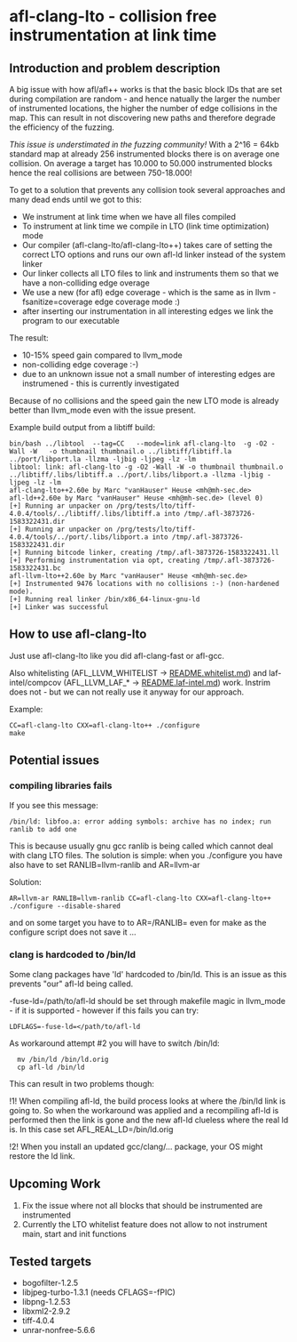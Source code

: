 # afl-clang-lto - collision free instrumentation at link time


## Introduction and problem description

A big issue with how afl/afl++ works is that the basic block IDs that are
set during compilation are random - and hence natually the larger the number
of instrumented locations, the higher the number of edge collisions in the
map. This can result in not discovering new paths and therefore degrade the
efficiency of the fuzzing.

*This issue is understimated in the fuzzing community!*
With a 2^16 = 64kb standard map at already 256 instrumented blocks there is
on average one collision. On average a target has 10.000 to 50.000
instrumented blocks hence the real collisions are between 750-18.000!

To get to a solution that prevents any collision took several approaches
and many dead ends until we got to this:

 * We instrument at link time when we have all files compiled
 * To instrument at link time we compile in LTO (link time optimization) mode
 * Our compiler (afl-clang-lto/afl-clang-lto++) takes care of setting the
   correct LTO options and runs our own afl-ld linker instead of the system
   linker
 * Our linker collects all LTO files to link and instruments them so that
   we have a non-colliding edge overage
 * We use a new (for afl) edge coverage - which is the same as in llvm
   -fsanitize=coverage edge coverage mode :)
 * after inserting our instrumentation in all interesting edges we link
   the program to our executable

The result:
 * 10-15% speed gain compared to llvm_mode
 * non-colliding edge coverage :-)
 * due to an unknown issue not a small number of interesting edges are
   instrumened - this is currently investigated

Because of no collisions and the speed gain the new LTO mode is already better
than llvm_mode even with the issue present.

Example build output from a libtiff build:
```
bin/bash ../libtool  --tag=CC   --mode=link afl-clang-lto  -g -O2 -Wall -W   -o thumbnail thumbnail.o ../libtiff/libtiff.la ../port/libport.la -llzma -ljbig -ljpeg -lz -lm 
libtool: link: afl-clang-lto -g -O2 -Wall -W -o thumbnail thumbnail.o  ../libtiff/.libs/libtiff.a ../port/.libs/libport.a -llzma -ljbig -ljpeg -lz -lm
afl-clang-lto++2.60e by Marc "vanHauser" Heuse <mh@mh-sec.de>
afl-ld++2.60e by Marc "vanHauser" Heuse <mh@mh-sec.de> (level 0)
[+] Running ar unpacker on /prg/tests/lto/tiff-4.0.4/tools/../libtiff/.libs/libtiff.a into /tmp/.afl-3873726-1583322431.dir
[+] Running ar unpacker on /prg/tests/lto/tiff-4.0.4/tools/../port/.libs/libport.a into /tmp/.afl-3873726-1583322431.dir
[+] Running bitcode linker, creating /tmp/.afl-3873726-1583322431.ll
[+] Performing instrumentation via opt, creating /tmp/.afl-3873726-1583322431.bc
afl-llvm-lto++2.60e by Marc "vanHauser" Heuse <mh@mh-sec.de>
[+] Instrumented 9476 locations with no collisions :-) (non-hardened mode).
[+] Running real linker /bin/x86_64-linux-gnu-ld
[+] Linker was successful
```

## How to use afl-clang-lto

Just use afl-clang-lto like you did afl-clang-fast or afl-gcc.

Also whitelisting (AFL_LLVM_WHITELIST -> [README.whitelist.md](README.whitelist.md)) and
laf-intel/compcov (AFL_LLVM_LAF_* -> [README.laf-intel.md](README.laf-intel.md)) work.
Instrim does not - but we can not really use it anyway for our approach.

Example:
```
CC=afl-clang-lto CXX=afl-clang-lto++ ./configure
make
```

## Potential issues

### compiling libraries fails

If you see this message:
```
/bin/ld: libfoo.a: error adding symbols: archive has no index; run ranlib to add one
```
This is because usually gnu gcc ranlib is being called which cannot deal with clang LTO files.
The solution is simple: when you ./configure you have also have to set RANLIB=llvm-ranlib and AR=llvm-ar

Solution:
```
AR=llvm-ar RANLIB=llvm-ranlib CC=afl-clang-lto CXX=afl-clang-lto++ ./configure --disable-shared
```
and on some target you have to to AR=/RANLIB= even for make as the configure script does not save it ...

### clang is hardcoded to /bin/ld

Some clang packages have 'ld' hardcoded to /bin/ld. This is an issue as this
prevents "our" afl-ld being called.

-fuse-ld=/path/to/afl-ld should be set through makefile magic in llvm_mode - 
if it is supported - however if this fails you can try:
```
LDFLAGS=-fuse-ld=</path/to/afl-ld
```

As workaround attempt #2 you will have to switch /bin/ld:
```
  mv /bin/ld /bin/ld.orig
  cp afl-ld /bin/ld
```
This can result in two problems though:

 !1!
  When compiling afl-ld, the build process looks at where the /bin/ld link
  is going to. So when the workaround was applied and a recompiling afl-ld
  is performed then the link is gone and the new afl-ld clueless where
  the real ld is.
  In this case set AFL_REAL_LD=/bin/ld.orig

 !2! 
 When you install an updated gcc/clang/... package, your OS might restore
 the ld link.

## Upcoming Work

1. Fix the issue where not all blocks that should be instrumented are instrumented
2. Currently the LTO whitelist feature does not allow to not instrument main, start and init functions

## Tested targets

* bogofilter-1.2.5
* libjpeg-turbo-1.3.1 (needs CFLAGS=-fPIC)
* libpng-1.2.53
* libxml2-2.9.2
* tiff-4.0.4
* unrar-nonfree-5.6.6
